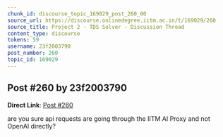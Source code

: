 ```yaml
---
chunk_id: discourse_topic_169029_post_260_00
source_url: https://discourse.onlinedegree.iitm.ac.in/t/169029/260
source_title: Project 2 - TDS Solver - Discussion Thread
content_type: discourse
tokens: 59
username: 23f2003790
post_number: 260
topic_id: 169029
---
```


## Post #260 by 23f2003790

**Direct Link**: [Post #260](https://discourse.onlinedegree.iitm.ac.in/t/169029/260)

are you sure api requests are going through the IITM AI Proxy and not OpenAI directly?
